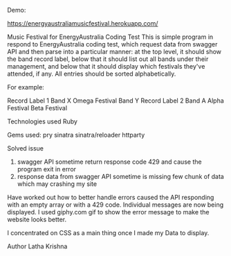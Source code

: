 
Demo:

https://energyaustraliamusicfestival.herokuapp.com/

Music Festival  for EnergyAustralia Coding Test
This is simple program in respond to EnergyAustralia coding test, which request data from swagger API and then parse into a  particular manner: at the top level, it should show the band record label, below that it should list out all bands under their management, and below that it should display which festivals they've attended, if any. All entries should be sorted alphabetically.

For example:

Record Label 1
Band X
Omega Festival
Band Y
Record Label 2
Band A
Alpha Festival
Beta Festival

Technologies used
Ruby

Gems used:
pry
sinatra
sinatra/reloader
httparty

Solved issue

1. swagger API sometime return response code 429 and cause the program exit in error
2. response data from swagger API sometime is missing few chunk of data which may crashing my site

Have worked out how to better handle errors caused the API responding with an empty array or with a 429 code. Individual messages are now being displayed. I used giphy.com  gif to show the error message to make the website looks better.

I concentrated on CSS as a main thing once I made my Data to display.

Author
Latha Krishna 